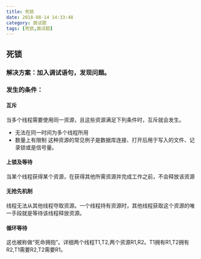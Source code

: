 ```yaml
---
title: 死锁
date: 2018-08-14 14:33:48
category: 面试题
tags: [死锁,面试题]
---
```

## 死锁
### 解决方案：加入调试语句，发现问题。

### 发生的条件：
#### 互斥
当多个线程需要使用同一资源，且这些资源满足下列条件时，互斥就会发生。
* 无法在同一时间为多个线程所用
* 数量上有限制
这种资源的常见例子是数据库连接、打开后用于写入的文件、记录锁或是信号量。

#### 上锁及等待
当某个线程获得某个资源，在获得其他所需资源并完成工作之前，不会释放该资源

#### 无抢先机制
线程无法从其他线程夺取资源。一个线程持有资源时，其他线程获取这个资源的唯一手段就是等待该线程释放资源。

#### 循环等待
这也被称做“死命拥抱”。详细两个线程T1,T2,两个资源R1,R2。T1拥有R1,T2拥有R2,T1需要R2,T2需要R1。
